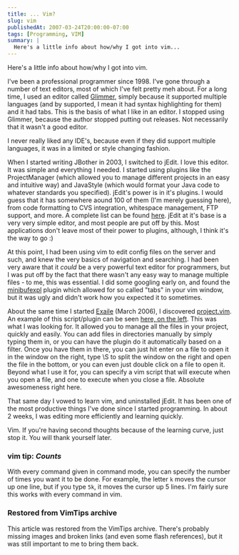 ```yaml
---
title: ... Vim?
slug: vim
publishedAt: 2007-03-24T20:00:00-07:00
tags: [Programming, VIM]
summary: |
  Here's a little info about how/why I got into vim...
---
```

Here's a little info about how/why I got into vim.

I've been a professional programmer since 1998. I've gone through a number of
text editors, most of which I've felt pretty meh about.  For a long time, I
used an editor called <a href="http://glimmer.sf.net">Glimmer</a>, simply
because it supported multiple languages (and by supported, I mean it had syntax
highlighting for them) and it had tabs.  This is the basis of what I
like in an editor. I stopped using Glimmer, because the author stopped putting
out releases. Not necessarily that it wasn't a good editor.

I never really liked any IDE's, because even if they did support multiple
languages, it was in a limited or style changing fashion.

When I started writing JBother in 2003, I switched to jEdit.  I love this
editor. It was simple and everything I needed. I started using plugins like
the ProjectManager (which allowed you to manage different projects in an easy
and intuitive way) and JavaStyle (which would format your Java code to whatever
standards you specified). jEdit's power is in it's plugins.  I would guess
that it has somewhere aound 100 of them (I'm merely guessing here), from code
formatting to CVS integration, whitespace management, FTP support, and more.
A complete list can be found <a href='http://plugins.jedit.org/'>here</a>.
jEdit at it's base is a very very simple editor, and most people are put off by
this. Most applications don't leave most of their power to plugins, although, I
think it's the way to go :)


At this point, I had been using vim to edit config files on the server and
such, and knew the very basics of navigation and searching.  I had been very
aware that it <i>could</i> be a very powerful text editor for programmers, but
I was put off by the fact that there wasn't any easy way to manage multiple
files - to me, this was essential.  I did some googling early on, and found the
<a href='http://www.vim.org/scripts/script.php?script_id=159'>minibufexpl</a>
plugin which allowed for so called "tabs" in your vim window, but it was ugly
and didn't work how you expected it to sometimes.


About the same time I started <a href='http://www.exaile.org'>Exaile</a> (March
2006), I discovered <a
href='http://www.vim.org/scripts/script.php?script_id=69'>project.vim</a>.  An
example of this script/plugin can be
seen <a href='http://binary.twi.gs/vim.png'>here, on the left</a>.  This was
what I was looking for.  It allowed you to manage all the files in your
project, quickly and easily.  You can add files in directories manually by
simply typing them in, or you can have the plugin do it automatically based on
a filter.  Once you have them in there, you can just hit enter on a file to
open it in the window on the right, type \S to split the window on the right
and open the file in the bottom, or you can even just double click on a file to
open it.   Beyond what I use it for, you can specify a vim script that will
execute when you open a file, and one to execute when you close a file.
Absolute awesomeness right here.

That same day I vowed to learn vim, and uninstalled jEdit.  It has been one of
the most productive things I've done since I started programming.  In about 2
weeks, I was editing more efficiently and learning quickly.

Vim.  If you're having second thoughts because of the learning curve, just stop
it.  You will thank yourself later.


<div class='vimtip'>
  <h3>
    <b>vim tip:</b> <i>Counts</i>
  </h3>

  <p>
    With every command given in command mode, you can specify the number of
    times you want it to be done.  For example, the letter <code>k</code> moves the
    cursor up one line, but if you type <code>5k</code>, it moves the cursor up 5
    lines.  I'm fairly sure this works with every command in vim.
  </p>
</div>

<div class="restored-from-archive">
  <h3>Restored from VimTips archive</h3>
  <p>
  This article was restored from the VimTips archive. There's probably
  missing images and broken links (and even some flash references), but it
  was still important to me to bring them back.
  </p>
</div>
